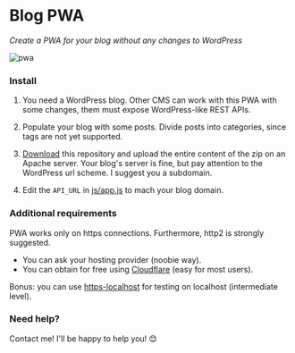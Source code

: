 # Blog PWA
_Create a PWA for your blog without any changes to WordPress_

![pwa](https://user-images.githubusercontent.com/3104648/28351989-7f68389e-6c4b-11e7-9bf2-e9fcd4977e7a.png)

### Install
1. You need a WordPress blog. Other CMS can work with this PWA with some changes,
   them must expose WordPress-like REST APIs.

2. Populate your blog with some posts. Divide posts into categories, since tags are not yet supported.

3. [Download](https://github.com/daquinoaldo/blog-wpa/archive/master.zip) this repository
   and upload the entire content of the zip on an Apache server.
   Your blog's server is fine, but pay attention to the WordPress url scheme.
   I suggest you a subdomain.

4. Edit the `API_URL` in [js/app.js](js/app.js) to mach your blog domain.


### Additional requirements
PWA works only on https connections. Furthermore, http2 is strongly suggested.
- You can ask your hosting provider (noobie way).
- You can obtain for free using [Cloudflare](https://www.cloudflare.com) (easy for most users).

Bonus: you can use [https-localhost](https://github.com/daquinoaldo/https-localhost)
       for testing on localhost (intermediate level).

### Need help?
Contact me! I'll be happy to help you! 😊
